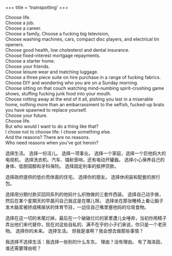 +++
title = 'trainspotting'
+++

Choose life.  
Choose a job.  
Choose a career.  
Choose a family, Choose a fucking big television,  
Choose washing machines, cars, compact disc players, and electrical tin openers.  
Choose good health, low cholesterol and dental insurance.  
Choose fixed-interest mortgage repayments.  
Choose a starter home.  
Choose your friends.  
Choose leisure wear and matching luggage.  
Choose a three piece suite on hire purchase in a range of fucking fabrics.  
Choose DIY and wondering who you are on a Sunday morning.  
Choose sitting on that couch watching mind-numbing spirit-crushing game shows, stuffing fucking junk food into your mouth.  
Choose rotting away at the end of it all, pishing you last in a miserable home, nothing more than an embarrassment to the selfish, fucked-up brats you have spawned to replace yourself.  
Choose your future.  
Choose life.  
But who would I want to do a thing like that?  
I chose not to choose life: I chose something else.  
And the reasons? There are no reasons.  
Who need reasons when you've got heroin?  







选择生活。
选择一份活儿。
选择一项事业。
选择一个家庭，选择一个巨他妈大的电视机，
选择洗衣机、汽车、镭射音响，还有电动开罐器。
选择小心保养自己的身体、低胆固醇和牙科保险。
选择固定利率的抵押贷款。

选择政府提供的低价而体面的住宅。
选择你的朋友。
选择休闲装和配套的旅行包。

选择用分期付款买回同系列的他妈什么织物做的三套件西装。
选择自己动手做，然后在某个星期天的早晨问自己我这是在哪儿呀。
选择坐在那张睡椅上看让脑子发木脑浆被挤成稀屎状的体育节目，一边往自己嘴里塞他妈的垃圾食物。

选择在这一切的末尾烂掉，最后在一个破破烂烂的家里遭儿女唾弃，当初你用精子弄出他们来代替你，现在对这些自私的、满不在乎的小子们来说，你只是一个老厌物。
选择你的未来。
选择生活。
但我是谁啊？我会想去做那些事情？

我选择不选择生活：我选择一些别的什么东东。
理由？没有理由。
有了海洛因，谁还需要理由呢？
